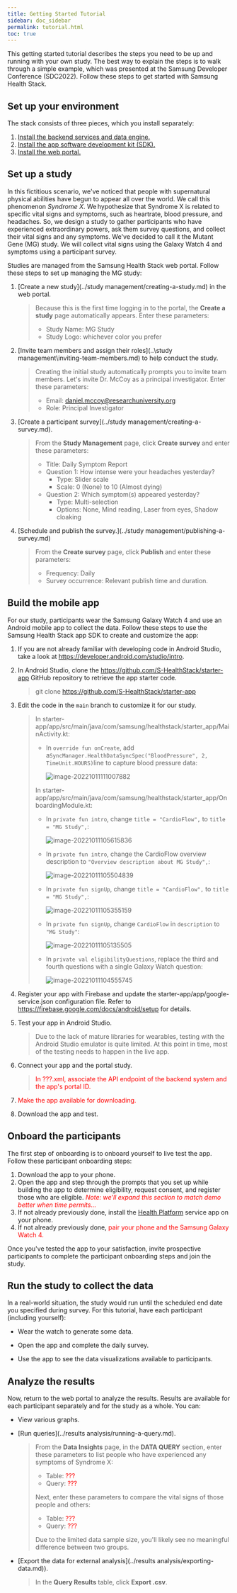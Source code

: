```yaml
---
title: Getting Started Tutorial
sidebar: doc_sidebar
permalink: tutorial.html
toc: true
---
```


This getting started tutorial describes the steps you need to be up and running with your own study. The best way to explain the steps is to walk through a simple example, which was presented at the Samsung Developer Conference (SDC2022). Follow these steps to get started with Samsung Health Stack.

## Set up your environment

The stack consists of three pieces, which you install separately:

1. [Install the backend services and data engine.](../installation/installing-the-backend.md)
2. [Install the app software development kit (SDK).](..\installation\installing-the-sdk.md)
3. [Install the web portal.](..\installation\installing-the-portal.md)

## Set up a study

In this fictitious scenario, we've noticed that people with supernatural physical abilities have begun to appear all over the world. We call this phenomenon *Syndrome X*. We hypothesize that Syndrome X is related to specific vital signs and symptoms, such as heartrate, blood pressure, and headaches. So, we design a study to gather participants who have experienced extraordinary powers, ask them survey questions, and collect their vital signs and any symptoms. We've decided to call it the Mutant Gene (MG) study. We will collect vital signs using the Galaxy Watch 4 and symptoms using a participant survey.

Studies are managed from the Samsung Health Stack web portal. Follow these steps to set up managing the MG study:

1. [Create a new study](../study management/creating-a-study.md) in the web portal.

    > Because this is the first time logging in to the portal, the **Create a study** page automatically appears. Enter these parameters:
    >
    > - Study Name: MG Study
    > - Study Logo: whichever color you prefer 
2. [Invite team members and assign their roles](..\study management\inviting-team-members.md) to help conduct the study.

    > Creating the initial study automatically prompts you to invite team members. Let's invite Dr. McCoy as a principal investigator. Enter these parameters:
    >
    > - Email: daniel.mccoy@researchuniversity.org
    > - Role: Principal Investigator
3. [Create a participant survey](../study management/creating-a-survey.md).

    > From the **Study Management** page, click **Create survey** and enter these parameters:
    > - Title: Daily Symptom Report
    > - Question 1: How intense were your headaches yesterday?
    >   - Type: Slider scale
    >   - Scale: 0 (None) to 10 (Almost dying)
    > - Question 2: Which symptom(s) appeared yesterday?
    >   - Type: Multi-selection
    >   - Options: None, Mind reading, Laser from eyes, Shadow cloaking
5. [Schedule and publish the survey.](../study management/publishing-a-survey.md)
    > From the **Create survey** page, click **Publish** and enter these parameters:
    > - Frequency: Daily
    > - Survey occurrence: Relevant publish time and duration. 

## Build the mobile app

For our study, participants wear the Samsung Galaxy Watch 4 and use an Android mobile app to collect the data. Follow these steps to use the Samsung Health Stack app SDK to create and customize the app:

1. If you are not already familiar with developing code in Android Studio, take a look at https://developer.android.com/studio/intro.

2. In Android Studio, clone the https://github.com/S-HealthStack/starter-app GitHub repository to retrieve the app starter code.

   > git clone https://github.com/S-HealthStack/starter-app

3. Edit the code in the `main` branch to customize it for our study.

   > In starter-app/app/src/main/java/com/samsung/healthstack/starter_app/MainActivity.kt:
   >
   > - In `override fun onCreate`, add a`SyncManager.HealthDataSyncSpec("BloodPressure", 2, TimeUnit.HOURS)`line to capture blood pressure data:
   >
   >   ![image-20221011111007882](../../../images/image-20221011111007882.png)
   >
   > In starter-app/app/src/main/java/com/samsung/healthstack/starter_app/OnboardingModule.kt:
   >
   > - In `private fun intro`, change `title = "CardioFlow",` to `title = "MG Study",`:
   >
   >    ![image-20221011105615836](../../../images/image-20221011105615836.png)
   > - In `private fun intro`, change the CardioFlow overview description to `"Overview description about MG Study",`:
   >
   >    ![image-20221011105504839](../../../images/image-20221011105504839.png)
   > - In `private fun signUp`,  change `title = "CardioFlow",` to `title = "MG Study",`:
   >
   >    ![image-20221011105355159](../../../images/image-20221011105355159.png)
   > - In `private fun signUp`,  change `CardioFlow` in `description` to `"MG Study"`:
   >
   >    ![image-20221011105135505](../../../images/image-20221011105135505.png)
   > - In `private val eligibilityQuestions`, replace the third and fourth questions with a single Galaxy Watch question:
   >  
   >    ![image-20221011104555745](../../../images/image-20221011104555745.png)

4. Register your app with Firebase and update the starter-app/app/google-service.json configuration file. Refer to https://firebase.google.com/docs/android/setup for details.

5. Test your app in Android Studio.

   > Due to the lack of mature libraries for wearables, testing with the Android Studio emulator is quite limited. At this point in time, most of the testing needs to happen in the live app.

6. Connect your app and the portal study.

   > <span style="color:red">In ???.xml, associate the API endpoint of the backend system and the app's portal ID.</span>

7. <span style="color:red">Make the app available for downloading.</span>

8. Download the app and test.

## Onboard the participants

The first step of onboarding is to onboard yourself to live test the app. Follow these participant onboarding steps:

1. Download the app to your phone.
2. Open the app and step through the prompts that you set up while building the app to determine eligibility, request consent, and register those who are eligible.
   <span style="color:red">*Note: we'll expand this section to match demo better when time permits...*</span>
3. If not already previously done, install the [Health Platform](https://play.google.com/store/apps/details?id=com.samsung.android.service.health&hl=en&gl=US) service app on your phone.
4. If not already previously done, <span style="color:red">pair your phone and the Samsung Galaxy Watch 4.</span>

Once you've tested the app to your satisfaction, invite prospective participants to complete the participant onboarding steps and join the study.

## Run the study to collect the data

In a real-world situation, the study would run until the scheduled end date you specified during survey. For this tutorial, have each participant (including yourself):

- Wear the watch to generate some data.
- Open the app and complete the daily survey.

- Use the app to see the data visualizations available to participants.


## Analyze the results

Now, return to the web portal to analyze the results. Results are available for each participant separately and for the study as a whole. You can:

- View various graphs.

- [Run queries](../results analysis/running-a-query.md).
  
   > From the **Data Insights** page, in the **DATA QUERY** section, enter these parameters to list people who have experienced any symptoms of Syndrome X:
   > - Table: <span style="color:red">???</span>
   > - Query: <span style="color:red">???</span>
   >
   > Next, enter these parameters to compare the vital signs of those people and others:
   > - Table: <span style="color:red">???</span>
   > - Query: <span style="color:red">???</span>
   >
   > Due to the limited data sample size, you'll likely see no meaningful difference between two groups.
   
- [Export the data for external analysis](../results analysis/exporting-data.md)).
  
   > In the **Query Results** table, click **Export .csv**.
